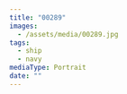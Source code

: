 ```yaml
---
title: "00289"
images:
  - /assets/media/00289.jpg
tags:
  - ship
  - navy
mediaType: Portrait
date: ""
---
```

